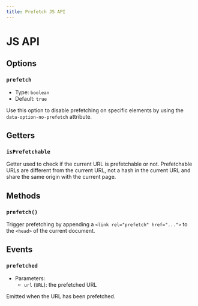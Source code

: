 ```yaml
---
title: Prefetch JS API
---
```


# JS API

## Options

### `prefetch`

- Type: `boolean`
- Default: `true`

Use this option to disable prefetching on specific elements by using the `data-option-no-prefetch` attribute.

## Getters

### `isPrefetchable`

Getter used to check if the current URL is prefetchable or not. Prefetchable URLs are different from the current URL, not a hash in the current URL and share the same origin with the current page.

## Methods

### `prefetch()`

Trigger prefetching by appending a `<link rel="prefetch" href="...">` to the `<head>` of the current document.

## Events

### `prefetched`

- Parameters:
  - `url` (`URL`): the prefetched URL

Emitted when the URL has been prefetched.
